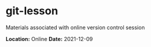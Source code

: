 # git-lesson

Materials associated with online version control session

**Location:** Online
**Date:** 2021-12-09
